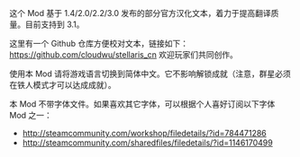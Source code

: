 这个 Mod 基于 1.4/2.0/2.2/3.0 发布的部分官方汉化文本，着力于提高翻译质量。目前支持到 3.1。

这里有一个 Github 仓库方便校对文本，链接如下： https://github.com/cloudwu/stellaris_cn 欢迎玩家们共同创作。

使用本 Mod 请将游戏语言切换到简体中文。它不影响解锁成就（注意，群星必须在铁人模式才可以达成成就）。

本 Mod 不带字体文件。如果喜欢其它字体，可以根据个人喜好订阅以下字体 Mod 之一：

* http://steamcommunity.com/workshop/filedetails/?id=784471286
* http://steamcommunity.com/sharedfiles/filedetails/?id=1146170499
